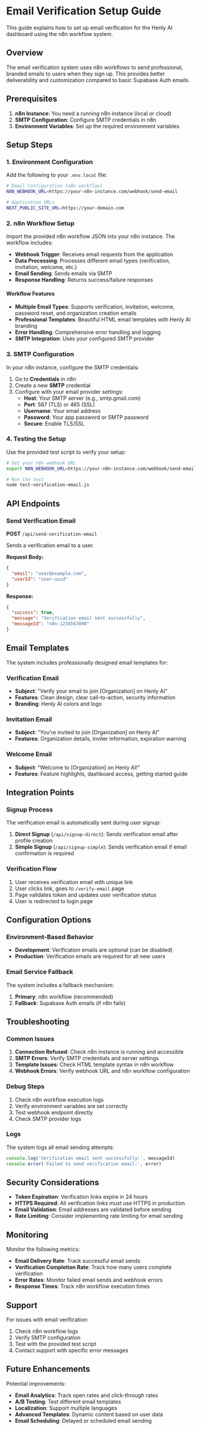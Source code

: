 # Email Verification Setup Guide

This guide explains how to set up email verification for the Henly AI dashboard using the n8n workflow system.

## Overview

The email verification system uses n8n workflows to send professional, branded emails to users when they sign up. This provides better deliverability and customization compared to basic Supabase Auth emails.

## Prerequisites

1. **n8n Instance**: You need a running n8n instance (local or cloud)
2. **SMTP Configuration**: Configure SMTP credentials in n8n
3. **Environment Variables**: Set up the required environment variables

## Setup Steps

### 1. Environment Configuration

Add the following to your `.env.local` file:

```bash
# Email Configuration (n8n workflow)
N8N_WEBHOOK_URL=https://your-n8n-instance.com/webhook/send-email

# Application URLs
NEXT_PUBLIC_SITE_URL=https://your-domain.com
```

### 2. n8n Workflow Setup

Import the provided n8n workflow JSON into your n8n instance. The workflow includes:

- **Webhook Trigger**: Receives email requests from the application
- **Data Processing**: Processes different email types (verification, invitation, welcome, etc.)
- **Email Sending**: Sends emails via SMTP
- **Response Handling**: Returns success/failure responses

#### Workflow Features

- **Multiple Email Types**: Supports verification, invitation, welcome, password reset, and organization creation emails
- **Professional Templates**: Beautiful HTML email templates with Henly AI branding
- **Error Handling**: Comprehensive error handling and logging
- **SMTP Integration**: Uses your configured SMTP provider

### 3. SMTP Configuration

In your n8n instance, configure the SMTP credentials:

1. Go to **Credentials** in n8n
2. Create a new **SMTP** credential
3. Configure with your email provider settings:
   - **Host**: Your SMTP server (e.g., smtp.gmail.com)
   - **Port**: 587 (TLS) or 465 (SSL)
   - **Username**: Your email address
   - **Password**: Your app password or SMTP password
   - **Secure**: Enable TLS/SSL

### 4. Testing the Setup

Use the provided test script to verify your setup:

```bash
# Set your n8n webhook URL
export N8N_WEBHOOK_URL=https://your-n8n-instance.com/webhook/send-email

# Run the test
node test-verification-email.js
```

## API Endpoints

### Send Verification Email

**POST** `/api/send-verification-email`

Sends a verification email to a user.

**Request Body:**
```json
{
  "email": "user@example.com",
  "userId": "user-uuid"
}
```

**Response:**
```json
{
  "success": true,
  "message": "Verification email sent successfully",
  "messageId": "n8n-1234567890"
}
```

## Email Templates

The system includes professionally designed email templates for:

### Verification Email
- **Subject**: "Verify your email to join [Organization] on Henly AI"
- **Features**: Clean design, clear call-to-action, security information
- **Branding**: Henly AI colors and logo

### Invitation Email
- **Subject**: "You're invited to join [Organization] on Henly AI"
- **Features**: Organization details, inviter information, expiration warning

### Welcome Email
- **Subject**: "Welcome to [Organization] on Henly AI!"
- **Features**: Feature highlights, dashboard access, getting started guide

## Integration Points

### Signup Process

The verification email is automatically sent during user signup:

1. **Direct Signup** (`/api/signup-direct`): Sends verification email after profile creation
2. **Simple Signup** (`/api/signup-simple`): Sends verification email if email confirmation is required

### Verification Flow

1. User receives verification email with unique link
2. User clicks link, goes to `/verify-email` page
3. Page validates token and updates user verification status
4. User is redirected to login page

## Configuration Options

### Environment-Based Behavior

- **Development**: Verification emails are optional (can be disabled)
- **Production**: Verification emails are required for all new users

### Email Service Fallback

The system includes a fallback mechanism:

1. **Primary**: n8n workflow (recommended)
2. **Fallback**: Supabase Auth emails (if n8n fails)

## Troubleshooting

### Common Issues

1. **Connection Refused**: Check n8n instance is running and accessible
2. **SMTP Errors**: Verify SMTP credentials and server settings
3. **Template Issues**: Check HTML template syntax in n8n workflow
4. **Webhook Errors**: Verify webhook URL and n8n workflow configuration

### Debug Steps

1. Check n8n workflow execution logs
2. Verify environment variables are set correctly
3. Test webhook endpoint directly
4. Check SMTP provider logs

### Logs

The system logs all email sending attempts:

```javascript
console.log('Verification email sent successfully:', messageId)
console.error('Failed to send verification email:', error)
```

## Security Considerations

- **Token Expiration**: Verification links expire in 24 hours
- **HTTPS Required**: All verification links must use HTTPS in production
- **Email Validation**: Email addresses are validated before sending
- **Rate Limiting**: Consider implementing rate limiting for email sending

## Monitoring

Monitor the following metrics:

- **Email Delivery Rate**: Track successful email sends
- **Verification Completion Rate**: Track how many users complete verification
- **Error Rates**: Monitor failed email sends and webhook errors
- **Response Times**: Track n8n workflow execution times

## Support

For issues with email verification:

1. Check n8n workflow logs
2. Verify SMTP configuration
3. Test with the provided test script
4. Contact support with specific error messages

## Future Enhancements

Potential improvements:

- **Email Analytics**: Track open rates and click-through rates
- **A/B Testing**: Test different email templates
- **Localization**: Support multiple languages
- **Advanced Templates**: Dynamic content based on user data
- **Email Scheduling**: Delayed or scheduled email sending
